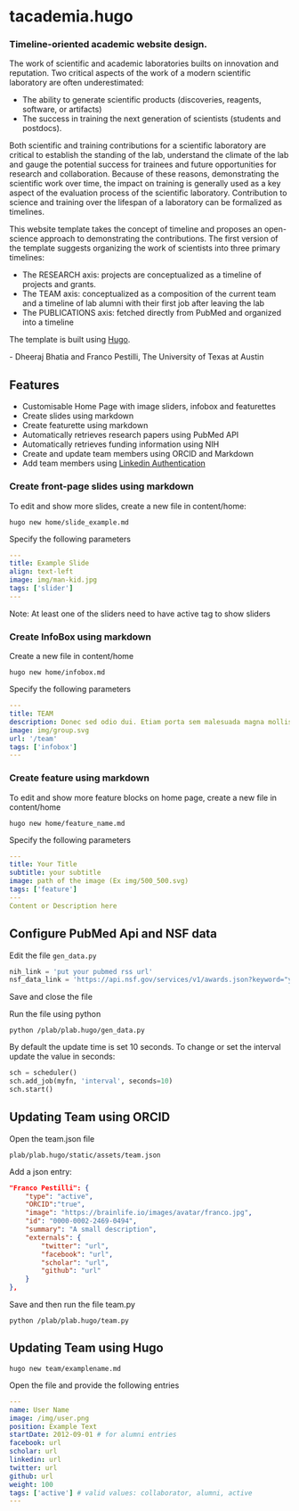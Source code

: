 # tacademia.hugo

### Timeline-oriented academic website design.

The work of scientific and academic laboratories builts on innovation and reputation. Two critical aspects of the work of a modern scientific laboratory are often underestimated:
- The ability to generate scientific products (discoveries, reagents, software, or artifacts)
- The success in training the next generation of scientists (students and postdocs). 

Both scientific and training contributions for a scientific laboratory are critical to establish the standing of the lab, understand the climate of the lab and gauge the potential success for trainees and future opportunities for research and collaboration. Because of these reasons, demonstrating the scientific work over time, the impact on training is generally used as a key aspect of the evaluation process of the scientific laboratory. Contribution to science and training over the lifespan of a laboratory can be formalized as timelines. 

This website template takes the concept of timeline and proposes an open-science approach to demonstrating the contributions. The first version of the template suggests organizing the work of scientists into three primary timelines: 

- The RESEARCH axis: projects are conceptualized as a timeline of projects and grants.
- The TEAM axis: conceptualized as a composition of the current team and a timeline of lab alumni with their first job after leaving the lab
- The PUBLICATIONS axis: fetched directly from PubMed and organized into a timeline 
 
The template is built using [Hugo](https://github.com/gohugoio/hugo).

\- Dheeraj Bhatia and Franco Pestilli, The University of Texas at Austin

## Features

- Customisable Home Page with image sliders, infobox and featurettes
- Create slides using markdown
- Create featurette using markdown
- Automatically retrieves research papers using PubMed API
- Automatically retrieves funding information using NIH
- Create and update team members using ORCID and Markdown
- Add team members using [Linkedin Authentication](https://github.com/PESTILLILAB/Linkedin-Auth-Node)
  

### Create front-page slides using markdown

To edit and show more slides, create a new file in content/home:
```
hugo new home/slide_example.md
```


Specify the following parameters

```yaml
---
title: Example Slide
align: text-left
image: img/man-kid.jpg
tags: ['slider']
---
```

Note: At least one of the sliders need to have active tag to show sliders

### Create InfoBox using markdown

Create a new file in content/home

`hugo new home/infobox.md`

Specify the following parameters

```yaml
---
title: TEAM
description: Donec sed odio dui. Etiam porta sem malesuada magna mollis euismod. 
image: img/group.svg
url: '/team'
tags: ['infobox']
---
```

### Create feature using markdown

To edit and show more feature blocks on home page, create a new file in content/home

```
hugo new home/feature_name.md
```

Specify the following parameters

```yaml
---
title: Your Title
subtitle: your subtitle
image: path of the image (Ex img/500_500.svg)
tags: ['feature']
---
Content or Description here
```

## Configure PubMed Api and NSF data

Edit the file `gen_data.py` 

```python
nih_link = 'put your pubmed rss url'
nsf_data_link = 'https://api.nsf.gov/services/v1/awards.json?keyword="your keywords"&printFields=startDate,expDate,id,title,awardee,agency,awardeeName,piFirstName,piLastName,coPDPI'
```

Save and close the file 

Run the file using python

```
python /plab/plab.hugo/gen_data.py
```

By default the update time is set 10 seconds. To change or set the interval update the value in seconds:

```python
sch = scheduler()
sch.add_job(myfn, 'interval', seconds=10)
sch.start()
```

## Updating Team using ORCID
Open the team.json file

```
plab/plab.hugo/static/assets/team.json
```

Add a json entry:
```json
"Franco Pestilli": {
    "type": "active",
    "ORCID":"true",
    "image": "https://brainlife.io/images/avatar/franco.jpg",
    "id": "0000-0002-2469-0494",
    "summary": "A small description",
    "externals": {
        "twitter": "url",
        "facebook": "url",
        "scholar": "url",
        "github": "url"
    }
},
```

Save and then run the file team.py 

```
python /plab/plab.hugo/team.py
```
    
## Updating Team using Hugo

```
hugo new team/examplename.md
```

Open the file and provide the following entries

```yaml
---
name: User Name
image: /img/user.png
position: Example Text
startDate: 2012-09-01 # for alumni entries
facebook: url
scholar: url
linkedin: url
twitter: url
github: url
weight: 100
tags: ['active'] # valid values: collaborator, alumni, active
---
```